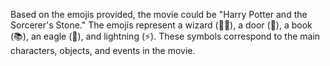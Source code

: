 Based on the emojis provided, the movie could be "Harry Potter and the Sorcerer's Stone." The emojis represent a wizard (🧙‍♂️), a door (🚪), a book (📚), an eagle (🦅), and lightning (⚡). These symbols correspond to the main characters, objects, and events in the movie.